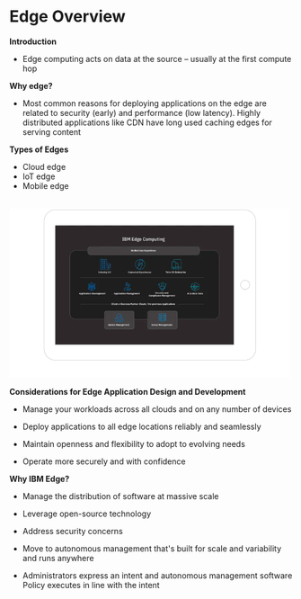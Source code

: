 # Edge Overview

__Introduction__

- Edge computing acts on data at the source – usually at the first compute hop

__Why edge?__

- Most common reasons for deploying applications on the edge are related to security \(early\) and performance \(low latency\)\. Highly distributed applications like CDN have long used caching edges for serving content

__Types of Edges__

- Cloud edge
- IoT edge
- Mobile edge

 </br>

<img src="images/Edge%20Workshop%2011-0920.png" width=500px />

__Considerations for Edge Application Design and Development__

- Manage your workloads across all clouds and on any number of devices

- Deploy applications to all edge locations reliably and seamlessly

- Maintain openness and flexibility to adopt to evolving needs

- Operate more securely and with confidence

__Why IBM Edge?__

- Manage the distribution of software at massive scale

- Leverage open\-source technology

- Address security concerns

- Move to autonomous management that's built for scale and variability and runs anywhere

- Administrators express an intent and autonomous management software Policy executes in line with the intent
